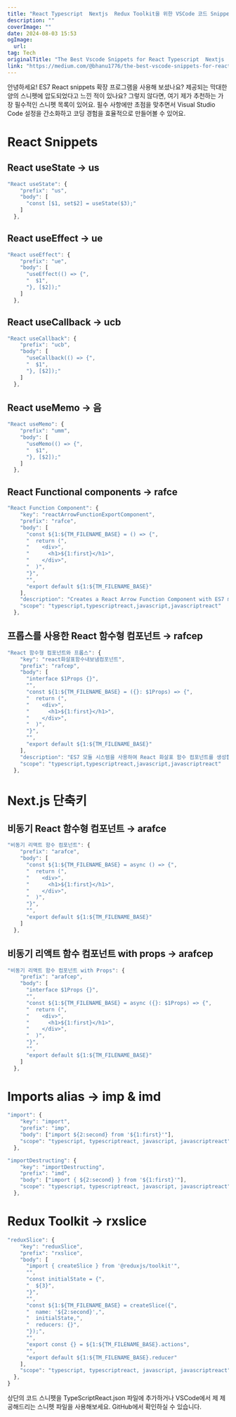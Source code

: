 ```yaml
---
title: "React Typescript  Nextjs  Redux Toolkit을 위한 VSCode 코드 Snippets들"
description: ""
coverImage: ""
date: 2024-08-03 15:53
ogImage: 
  url: 
tag: Tech
originalTitle: "The Best Vscode Snippets for React Typescript  Nextjs  Redux Toolkit"
link: "https://medium.com/@bhanu1776/the-best-vscode-snippets-for-react-typescript-nextjs-redux-toolkit-e70db3ed3afd"
---
```




안녕하세요! ES7 React snippets 확장 프로그램을 사용해 보셨나요? 제공되는 막대한 양의 스니펫에 압도되었다고 느낀 적이 있나요? 그렇지 않다면, 여기 제가 추천하는 가장 필수적인 스니펫 목록이 있어요. 필수 사항에만 초점을 맞추면서 Visual Studio Code 설정을 간소화하고 코딩 경험을 효율적으로 만들어볼 수 있어요.

# React Snippets

## React useState → us

```js
"React useState": {
    "prefix": "us",
    "body": [
      "const [$1, set$2] = useState($3);"
    ]
  },
```

<div class="content-ad"></div>

## React useEffect → ue

```js
"React useEffect": {
    "prefix": "ue",
    "body": [
      "useEffect(() => {",
      "  $1",
      "}, [$2]);"
    ]
  },
```

## React useCallback → ucb

```js
"React useCallback": {
    "prefix": "ucb",
    "body": [
      "useCallback(() => {",
      "  $1",
      "}, [$2]);"
    ]
  },
```

<div class="content-ad"></div>

## React useMemo → 음

```js
"React useMemo": {
    "prefix": "umm",
    "body": [
      "useMemo(() => {",
      "  $1",
      "}, [$2]);"
    ]
  },
```

## React Functional components → rafce

```js
"React Function Component": {
    "key": "reactArrowFunctionExportComponent",
    "prefix": "rafce",
    "body": [
      "const ${1:${TM_FILENAME_BASE} = () => {",
      "  return (",
      "    <div>",
      "      <h1>${1:first}</h1>",
      "    </div>",
      "  )",
      "}",
      "",
      "export default ${1:${TM_FILENAME_BASE}"
    ],
    "description": "Creates a React Arrow Function Component with ES7 module system",
    "scope": "typescript,typescriptreact,javascript,javascriptreact"
  },
```

<div class="content-ad"></div>

## 프롭스를 사용한 React 함수형 컴포넌트 → rafcep

```js
"React 함수형 컴포넌트와 프롭스": {
    "key": "react화살표함수내보냄컴포넌트",
    "prefix": "rafcep",
    "body": [
      "interface $1Props {}",
      "",
      "const ${1:${TM_FILENAME_BASE} = ({}: $1Props) => {",
      "  return (",
      "    <div>",
      "      <h1>${1:first}</h1>",
      "    </div>",
      "  )",
      "}",
      "",
      "export default ${1:${TM_FILENAME_BASE}"
    ],
    "description": "ES7 모듈 시스템을 사용하여 React 화살표 함수 컴포넌트를 생성합니다.",
    "scope": "typescript,typescriptreact,javascript,javascriptreact"
  },
```

# Next.js 단축키

## 비동기 React 함수형 컴포넌트 → arafce

<div class="content-ad"></div>

```js
"비동기 리액트 함수 컴포넌트": {
    "prefix": "arafce",
    "body": [
      "const ${1:${TM_FILENAME_BASE} = async () => {",
      "  return (",
      "    <div>",
      "      <h1>${1:first}</h1>",
      "    </div>",
      "  )",
      "}",
      "",
      "export default ${1:${TM_FILENAME_BASE}"
    ]
  },
```

## 비동기 리액트 함수 컴포넌트 with props → arafcep

```js
"비동기 리액트 함수 컴포넌트 with Props": {
    "prefix": "arafcep",
    "body": [
      "interface $1Props {}",
      "",
      "const ${1:${TM_FILENAME_BASE} = async ({}: $1Props) => {",
      "  return (",
      "    <div>",
      "      <h1>${1:first}</h1>",
      "    </div>",
      "  )",
      "}",
      "",
      "export default ${1:${TM_FILENAME_BASE}"
    ]
  },
```

# Imports alias → imp & imd

<div class="content-ad"></div>

```js
"import": {
    "key": "import",
    "prefix": "imp",
    "body": ["import ${2:second} from '${1:first}'"],
    "scope": "typescript, typescriptreact, javascript, javascriptreact"
  },
```

```js
"importDestructing": {
    "key": "importDestructing",
    "prefix": "imd",
    "body": ["import { ${2:second} } from '${1:first}'"],
    "scope": "typescript, typescriptreact, javascript, javascriptreact"
  },
```

# Redux Toolkit → rxslice

```js
"reduxSlice": {
    "key": "reduxSlice",
    "prefix": "rxslice",
    "body": [
      "import { createSlice } from '@reduxjs/toolkit'",
      "",
      "const initialState = {",
      "  ${3}",
      "}",
      "",
      "const ${1:${TM_FILENAME_BASE} = createSlice({",
      "  name: '${2:second}',",
      "  initialState,",
      "  reducers: {}",
      "});",
      "",
      "export const {} = ${1:${TM_FILENAME_BASE}.actions",
      "",
      "export default ${1:${TM_FILENAME_BASE}.reducer"
    ],
    "scope": "typescript, typescriptreact, javascript, javascriptreact"
  },
}
```

<div class="content-ad"></div>

상단의 코드 스니펫을 TypeScriptReact.json 파일에 추가하거나 VSCode에서 제 제공해드리는 스니펫 파일을 사용해보세요. GitHub에서 확인하실 수 있습니다.

